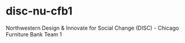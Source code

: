 # disc-nu-cfb1
Northwestern Design &amp; Innovate for Social Change (DISC) - Chicago Furniture Bank Team 1
